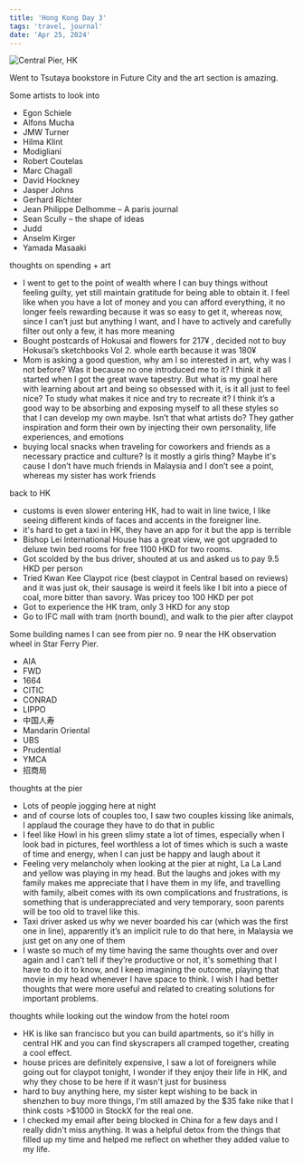 ```yaml
---
title: 'Hong Kong Day 3'
tags: 'travel, journal'
date: 'Apr 25, 2024'
---
```


![Central Pier, HK](/images/hkpier.jpg)

Went to Tsutaya bookstore in Future City and the art section is amazing.

Some artists to look into

- Egon Schiele
- Alfons Mucha
- JMW Turner
- Hilma Klint
- Modigliani
- Robert Coutelas
- Marc Chagall
- David Hockney
- Jasper Johns
- Gerhard Richter
- Jean Philippe Delhomme – A paris journal
- Sean Scully – the shape of ideas
- Judd
- Anselm Kirger
- Yamada Masaaki

thoughts on spending + art

- I went to get to the point of wealth where I can buy things without feeling guilty, yet still maintain gratitude for being able to obtain it. I feel like when you have a lot of money and you can afford everything, it no longer feels rewarding because it was so easy to get it, whereas now, since I can’t just but anything I want, and I have to actively and carefully filter out only a few, it has more meaning
- Bought postcards of Hokusai and flowers for 217¥ , decided not to buy Hokusai’s sketchbooks Vol 2. whole earth because it was 180¥
- Mom is asking a good question, why am I so interested in art, why was I not before? Was it because no one introduced me to it? I think it all started when I got the great wave tapestry. But what is my goal here with learning about art and being so obsessed with it, is it all just to feel nice? To study what makes it nice and try to recreate it? I think it’s a good way to be absorbing and exposing myself to all these styles so that I can develop my own maybe. Isn’t that what artists do? They gather inspiration and form their own by injecting their own personality, life experiences, and emotions
- buying local snacks when traveling for coworkers and friends as a necessary practice and culture? Is it mostly a girls thing? Maybe it's cause I don’t have much friends in Malaysia and I don’t see a point, whereas my sister has work friends

back to HK

- customs is even slower entering HK, had to wait in line twice, I like seeing different kinds of faces and accents in the foreigner line.
- it's hard to get a taxi in HK, they have an app for it but the app is terrible
- Bishop Lei International House has a great view, we got upgraded to deluxe twin bed rooms for free 1100 HKD for two rooms.
- Got scolded by the bus driver, shouted at us and asked us to pay 9.5 HKD per person
- Tried Kwan Kee Claypot rice (best claypot in Central based on reviews) and it was just ok, their sausage is weird it feels like I bit into a piece of coal, more bitter than savory. Was pricey too 100 HKD per pot
- Got to experience the HK tram, only 3 HKD for any stop
- Go to IFC mall with tram (north bound), and walk to the pier after claypot

Some building names I can see from pier no. 9 near the HK observation wheel in Star Ferry Pier.

- AIA
- FWD
- 1664
- CITIC
- CONRAD
- LIPPO
- 中国人寿
- Mandarin Oriental
- UBS
- Prudential
- YMCA
- 招商局

thoughts at the pier

- Lots of people jogging here at night
- and of course lots of couples too, I saw two couples kissing like animals, I applaud the courage they have to do that in public
- I feel like Howl in his green slimy state a lot of times, especially when I look bad in pictures, feel worthless a lot of times which is such a waste of time and energy, when I can just be happy and laugh about it
- Feeling very melancholy when looking at the pier at night, La La Land and yellow was playing in my head. But the laughs and jokes with my family makes me appreciate that I have them in my life, and travelling with family, albeit comes with its own complications and frustrations, is something that is underappreciated and very temporary, soon parents will be too old to travel like this.
- Taxi driver asked us why we never boarded his car (which was the first one in line), apparently it’s an implicit rule to do that here, in Malaysia we just get on any one of them
- I waste so much of my time having the same thoughts over and over again and I can’t tell if they’re productive or not, it's something that I have to do it to know, and I keep imagining the outcome, playing that movie in my head whenever I have space to think. I wish I had better thoughts that were more useful and related to creating solutions for important problems.

thoughts while looking out the window from the hotel room

- HK is like san francisco but you can build apartments, so it's hilly in central HK and you can find skyscrapers all cramped together, creating a cool effect.
- house prices are definitely expensive, I saw a lot of foreigners while going out for claypot tonight, I wonder if they enjoy their life in HK, and why they chose to be here if it wasn't just for business
- hard to buy anything here, my sister kept wishing to be back in shenzhen to buy more things, I'm still amazed by the \$35 fake nike that I think costs >\$1000 in StockX for the real one.
- I checked my email after being blocked in China for a few days and I really didn't miss anything. It was a helpful detox from the things that filled up my time and helped me reflect on whether they added value to my life.
